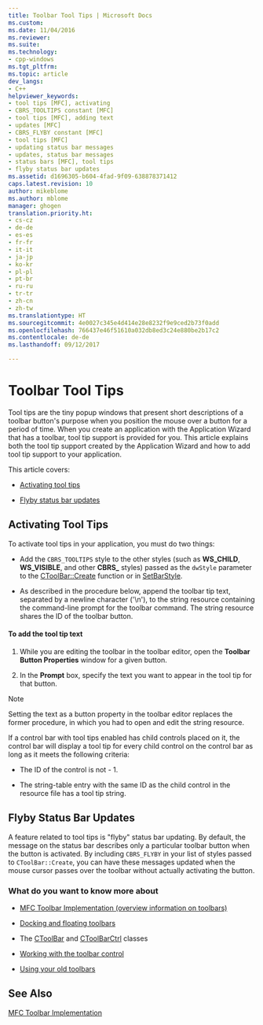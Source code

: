 ```yaml
---
title: Toolbar Tool Tips | Microsoft Docs
ms.custom: 
ms.date: 11/04/2016
ms.reviewer: 
ms.suite: 
ms.technology:
- cpp-windows
ms.tgt_pltfrm: 
ms.topic: article
dev_langs:
- C++
helpviewer_keywords:
- tool tips [MFC], activating
- CBRS_TOOLTIPS constant [MFC]
- tool tips [MFC], adding text
- updates [MFC]
- CBRS_FLYBY constant [MFC]
- tool tips [MFC]
- updating status bar messages
- updates, status bar messages
- status bars [MFC], tool tips
- flyby status bar updates
ms.assetid: d1696305-b604-4fad-9f09-638878371412
caps.latest.revision: 10
author: mikeblome
ms.author: mblome
manager: ghogen
translation.priority.ht:
- cs-cz
- de-de
- es-es
- fr-fr
- it-it
- ja-jp
- ko-kr
- pl-pl
- pt-br
- ru-ru
- tr-tr
- zh-cn
- zh-tw
ms.translationtype: HT
ms.sourcegitcommit: 4e0027c345e4d414e28e8232f9e9ced2b73f0add
ms.openlocfilehash: 766437e46f51610a032db8ed3c24e880be2b17c2
ms.contentlocale: de-de
ms.lasthandoff: 09/12/2017

---
```

# <a name="toolbar-tool-tips"></a>Toolbar Tool Tips
Tool tips are the tiny popup windows that present short descriptions of a toolbar button's purpose when you position the mouse over a button for a period of time. When you create an application with the Application Wizard that has a toolbar, tool tip support is provided for you. This article explains both the tool tip support created by the Application Wizard and how to add tool tip support to your application.  
  
 This article covers:  
  
-   [Activating tool tips](#_core_activating_tool_tips)  
  
-   [Flyby status bar updates](#_core_fly_by_status_bar_updates)  
  
##  <a name="_core_activating_tool_tips"></a> Activating Tool Tips  
 To activate tool tips in your application, you must do two things:  
  
-   Add the `CBRS_TOOLTIPS` style to the other styles (such as **WS_CHILD**, **WS_VISIBLE**, and other **CBRS_** styles) passed as the `dwStyle` parameter to the [CToolBar::Create](../mfc/reference/ctoolbar-class.md#create) function or in [SetBarStyle](../mfc/reference/ccontrolbar-class.md#setbarstyle).  
  
-   As described in the procedure below, append the toolbar tip text, separated by a newline character ('\n'), to the string resource containing the command-line prompt for the toolbar command. The string resource shares the ID of the toolbar button.  
  
#### <a name="to-add-the-tool-tip-text"></a>To add the tool tip text  
  
1.  While you are editing the toolbar in the toolbar editor, open the **Toolbar Button Properties** window for a given button.  
  
2.  In the **Prompt** box, specify the text you want to appear in the tool tip for that button.  
  
> [!NOTE]
>  Setting the text as a button property in the toolbar editor replaces the former procedure, in which you had to open and edit the string resource.  
  
 If a control bar with tool tips enabled has child controls placed on it, the control bar will display a tool tip for every child control on the control bar as long as it meets the following criteria:  
  
-   The ID of the control is not - 1.  
  
-   The string-table entry with the same ID as the child control in the resource file has a tool tip string.  
  
##  <a name="_core_fly_by_status_bar_updates"></a> Flyby Status Bar Updates  
 A feature related to tool tips is "flyby" status bar updating. By default, the message on the status bar describes only a particular toolbar button when the button is activated. By including `CBRS_FLYBY` in your list of styles passed to `CToolBar::Create`, you can have these messages updated when the mouse cursor passes over the toolbar without actually activating the button.  
  
### <a name="what-do-you-want-to-know-more-about"></a>What do you want to know more about  
  
-   [MFC Toolbar Implementation (overview information on toolbars)](../mfc/mfc-toolbar-implementation.md)  
  
-   [Docking and floating toolbars](../mfc/docking-and-floating-toolbars.md)  
  
-   The [CToolBar](../mfc/reference/ctoolbar-class.md) and [CToolBarCtrl](../mfc/reference/ctoolbarctrl-class.md) classes  
  
-   [Working with the toolbar control](../mfc/working-with-the-toolbar-control.md)  
  
-   [Using your old toolbars](../mfc/using-your-old-toolbars.md)  
  
## <a name="see-also"></a>See Also  
 [MFC Toolbar Implementation](../mfc/mfc-toolbar-implementation.md)


